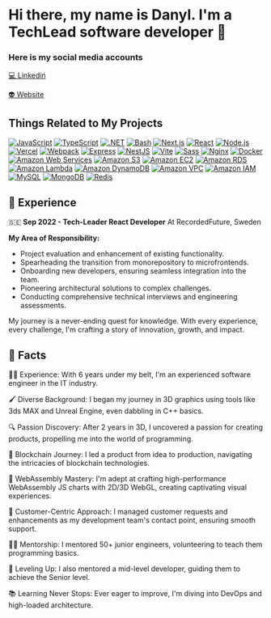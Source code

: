 # Hi there, my name is Danyl. I'm a TechLead software developer 👋

### Here is my social media accounts
[💻 Linkedin](https://www.linkedin.com/in/vizboyko/)

[👽 Website](https://www.danylboiko.dev/)


## Things Related to My Projects

[![JavaScript](https://img.shields.io/badge/JavaScript-Love%20and%20Hate-%23FFD180?logo=javascript&style=flat-square)](https://developer.mozilla.org/docs/Web/JavaScript)
[![TypeScript](https://img.shields.io/badge/TypeScript-Prefer%20It%20Over%20JavaScript-%2384FFFF?logo=typescript&style=flat-square)](https://www.typescriptlang.org/)
[![.NET](https://img.shields.io/badge/.NET-Framework%20for%20Everything-%237840A6?logo=.net&style=flat-square)](https://dotnet.microsoft.com/)
[![Bash](https://img.shields.io/badge/Bash-At%20My%20Fingertips-%23EEEEEE?logo=gnu&style=flat-square)](https://www.gnu.org/software/bash/)
[![Next.js](https://img.shields.io/badge/Next.js-Power%20Your%20Reacts-%23000000?logo=next.js&style=flat-square)](https://nextjs.org/)
[![React](https://img.shields.io/badge/React-Declarative%20UIs-%2361DAFB?logo=react&style=flat-square)](https://reactjs.org/)
[![Node.js](https://img.shields.io/badge/Node.js-For%20the%20Backend-%23339933?logo=node.js&style=flat-square)](https://nodejs.org/)
[![Vercel](https://img.shields.io/badge/Vercel-Deploy%20with%20Ease-%23000000?logo=vercel&style=flat-square)](https://vercel.com/)
[![Webpack](https://img.shields.io/badge/Webpack-Make%20JavaScript%20Program%20Which%20Can%20Be%20Run%20on%20Web%20Browsers-%231976D2?logo=webpack&style=flat-square)](https://webpack.js.org/)
[![Express](https://img.shields.io/badge/Express-One%20of%20the%20Best%20JavaScript%20Web%20Frameworks%20but%20Old-%23F9FBE7?logo=express&style=flat-square)](https://expressjs.com/)
[![NestJS](https://img.shields.io/badge/NestJS%20+%20Fastify-A%20Web%20Framework%20for%20Large--Scale%20Projects-%23EF5350?logo=nestjs&style=flat-square)](https://nestjs.com/)
[![Vite](https://img.shields.io/badge/Vite-A%20Modern%20Front--end%20Development%20Tool-%2342A5F5?logo=vite&style=flat-square)](https://vitejs.dev/)
[![Sass](https://img.shields.io/badge/Sass-A%20CSS%20Preprocessor-%23EF5350?logo=sass&style=flat-square)](https://sass-lang.com/)
[![Nginx](https://img.shields.io/badge/Nginx-A%20Web%20Server,%20Reverse%20Proxy%20Server-%23558B2F?logo=nginx&style=flat-square)](https://www.nginx.com/)
[![Docker](https://img.shields.io/badge/Docker-An%20Application%20Containerization%20Platform-%23536DFE?logo=docker&style=flat-square)](https://www.docker.com/)
[![Amazon Web Services](https://img.shields.io/badge/AWS-Cloud%20Power-%23FF9900?logo=amazon-aws&style=flat-square)](https://aws.amazon.com/)
[![Amazon S3](https://img.shields.io/badge/Amazon%20S3-Scalable%20Storage-%23999999?logo=amazon-s3&style=flat-square)](https://aws.amazon.com/s3/)
[![Amazon EC2](https://img.shields.io/badge/Amazon%20EC2-Elastic%20Compute%20Cloud-%23FF9900?logo=amazon-ec2&style=flat-square)](https://aws.amazon.com/ec2/)
[![Amazon RDS](https://img.shields.io/badge/Amazon%20RDS-Managed%20Databases-%2300A0D1?logo=amazon-rds&style=flat-square)](https://aws.amazon.com/rds/)
[![Amazon Lambda](https://img.shields.io/badge/Amazon%20Lambda-Serverless%20Compute-%23FF9900?logo=aws-lambda&style=flat-square)](https://aws.amazon.com/lambda/)
[![Amazon DynamoDB](https://img.shields.io/badge/Amazon%20DynamoDB-Fast%20NoSQL%20DB-%23428BDD?logo=amazon-dynamodb&style=flat-square)](https://aws.amazon.com/dynamodb/)
[![Amazon VPC](https://img.shields.io/badge/Amazon%20VPC-Isolated%20Networking-%23008080?logo=amazon-vpc&style=flat-square)](https://aws.amazon.com/vpc/)
[![Amazon IAM](https://img.shields.io/badge/Amazon%20IAM-Identity%20Access%20Mgmt-%23FF9900?logo=aws-iam&style=flat-square)](https://aws.amazon.com/iam/)
[![MySQL](https://img.shields.io/badge/MySQL-RDBMS-%23FFB74D?logo=mysql&style=flat-square)](https://www.mysql.com/)
[![MongoDB](https://img.shields.io/badge/MongoDB-NoSQL%20Document--Oriented%20Database-%2300E676?logo=mongodb&style=flat-square)](https://www.mongodb.com/)
[![Redis](https://img.shields.io/badge/Redis-In--Memory%20Data%20Store-%23D50000?logo=redis&style=flat-square)](https://redis.io/)

## 🚀 Experience

🇸🇪 **Sep 2022 - Tech-Leader React Developer**
At RecordedFuture, Sweden

**My Area of Responsibility:**
- Project evaluation and enhancement of existing functionality.
- Spearheading the transition from monorepository to microfrontends.
- Onboarding new developers, ensuring seamless integration into the team.
- Pioneering architectural solutions to complex challenges.
- Conducting comprehensive technical interviews and engineering assessments.

My journey is a never-ending quest for knowledge. With every experience, every challenge, I'm crafting a story of innovation, growth, and impact.


## 🤔 Facts
👨‍💻 Experience: With 6 years under my belt, I'm an experienced software engineer in the IT industry.

🖌️ Diverse Background: I began my journey in 3D graphics using tools like 3ds MAX and Unreal Engine, even dabbling in C++ basics.

🔍 Passion Discovery: After 2 years in 3D, I uncovered a passion for creating products, propelling me into the world of programming.

🔗 Blockchain Journey: I led a product from idea to production, navigating the intricacies of blockchain technologies.

🚀 WebAssembly Mastery: I'm adept at crafting high-performance WebAssembly JS charts with 2D/3D WebGL, creating captivating visual experiences.

🎯 Customer-Centric Approach: I managed customer requests and enhancements as my development team's contact point, ensuring smooth support.

👨‍🏫 Mentorship: I mentored 50+ junior engineers, volunteering to teach them programming basics.

🚀 Leveling Up: I also mentored a mid-level developer, guiding them to achieve the Senior level.

📚 Learning Never Stops: Ever eager to improve, I'm diving into DevOps and high-loaded architecture.
